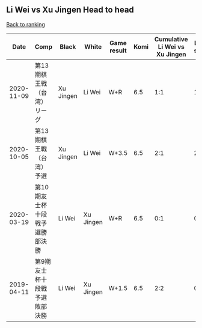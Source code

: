 ## Li Wei vs Xu Jingen Head to head

[Back to ranking](../../index.md)




| **Date** | **Comp** | **Black** | **White** | **Game result** | **Komi** | **Cumulative Li Wei vs Xu Jingen** | **Li Wei streak** | **Xu Jingen streak** | 
| --- | --- | --- | --- | --- | --- | --- | --- | --- |
| 2020-11-09 | 第13期棋王戦（台湾）リーグ | Xu Jingen | Li Wei | W+R | 6.5 | 1:1 | 1 | 0 | 
| 2020-10-05 | 第13期棋王戦（台湾）予選 | Xu Jingen | Li Wei | W+3.5 | 6.5 | 2:1 | 2 | 0 | 
| 2020-03-19 | 第10期友士杯十段戦予選勝部決勝 | Li Wei | Xu Jingen | W+R | 6.5 | 0:1 | 0 | 1 | 
| 2019-04-11 | 第9期友士杯十段戦予選敗部決勝 | Li Wei | Xu Jingen | W+1.5 | 6.5 | 2:2 | 0 | 1 |




